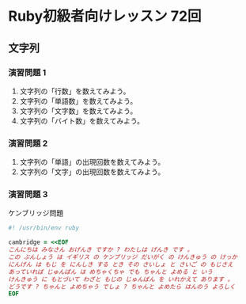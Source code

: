 # Ruby初級者向けレッスン 72回
## 文字列

### 演習問題 1
1. 文字列の「行数」を数えてみよう。
1. 文字列の「単語数」を数えてみよう。
1. 文字列の「文字数」を数えてみよう。
1. 文字列の「バイト数」を数えてみよう。

### 演習問題 2
1. 文字列の「単語」の出現回数を数えてみよう。
1. 文字列の「文字」の出現回数を数えてみよう。

### 演習問題 3

ケンブリッジ問題

```ruby
#! /usr/bin/env ruby

cambridge = <<EOF
こんにちは みなさん おげんき ですか ? わたしは げんき です 。
この ぶんしょう は イギリス の ケンブリッジ だいがく の けんきゅう の けっか
にんげん は もじ を にんしき する とき その さいしょ と さいご の もじさえ
あっていれば じゅんばん は めちゃくちゃ でも ちゃんと よめる と いう
けんきゅう に もとづいて わざと もじの じゅんばん を いれかえて あります 。
どうです ? ちゃんと よめちゃう でしょ ? ちゃんと よめたら はんのう よろしく
EOF
```
